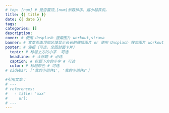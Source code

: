 ```yaml
---
# top: [num] # 是否置顶,[num]参数排序，越小越靠前。
title: {{ title }}
date: {{ date }}
tags: 
categories: []
description: 
cover: # 使用 Unsplash 搜索图片 workout,strava
banner: # 文章页面顶部区域显示长长的横幅图片 or 使用 Unsplash 搜索图片 workout,strava
poster: # 海报（可选，全图封面卡片）
  topic: # 标题上方的小字  可选
  headline: # 大标题 # 必选
  caption: # 标题下方的小字 # 可选
  color: # 标题颜色 # 可选
# sidebar: ['我的小组件1', '我的小组件2']

#引用文章：
# ---
# references:
#   - title: 'xxx'
#     url: 
# ---
---
```



